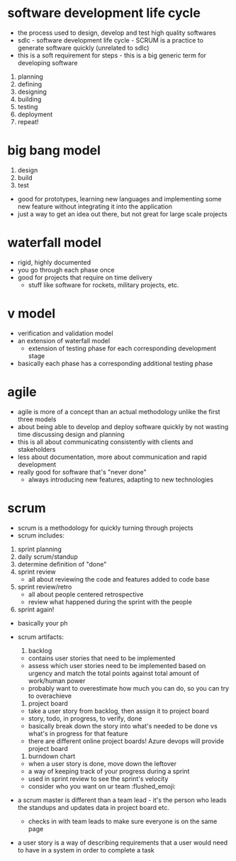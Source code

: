 # software development life cycle
- the process used to design, develop and test high quality softwares
- sdlc - software development life cycle
            - SCRUM is a practice to generate software quickly (unrelated to sdlc)
- this is a soft requirement for steps - this is a big generic term for developing software
1. planning
1. defining
1. designing
1. building
1. testing
1. deployment
1. repeat!

# big bang model
1. design
1. build
1. test
- good for prototypes, learning new languages and implementing some new feature without integrating it into the application
- just a way to get an idea out there, but not great for large scale projects


# waterfall model
- rigid, highly documented
- you go through each phase once
- good for projects that require on time delivery
    - stuff like software for rockets, military projects, etc.

# v model
- verification and validation model
- an extension of waterfall model
    - extension of testing phase for each corresponding development stage
- basically each phase has a corresponding additional testing phase

# agile
- agile is more of a concept than an actual methodology unlike the first three models
- about being able to develop and deploy software quickly by not wasting time discussing design and planning
- this is all about communicating consistently with clients and stakeholders
- less about documentation, more about communication and rapid development
- really good for software that's "never done"
    - always introducing new features, adapting to new technologies

# scrum
- scrum is a methodology for quickly turning through projects
- scrum includes:
1. sprint planning
1. daily scrum/standup
1. determine definition of "done"
1. sprint review
    - all about reviewing the code and features added to code base
1. sprint review/retro
    - all about people centered retrospective
    - review what happened during the sprint with the people
1. sprint again!
- basically your ph
- scrum artifacts:
    1. backlog
    - contains user stories that need to be implemented
    - assess which user stories need to be implemented based on urgency and match the total points against total amount of work/human power
    - probably want to overestimate how much you can do, so you can try to overachieve
    1. project board
    - take a user story from backlog, then assign it to project board
    - story, todo, in progress, to verify, done
    - basically break down the story into what's needed to be done vs what's in progress for that feature
    - there are different online project boards! Azure devops will provide project board
    1. burndown chart
    - when a user story is done, move down the leftover
    - a way of keeping track of your progress during a sprint
    - used in sprint review to see the sprint's velocity
    - consider who you want on ur team :flushed_emoji:
- a scrum master is different than a team lead - it's the person who leads the standups and updates data in project board etc.
    - checks in with team leads to make sure everyone is on the same page

- a user story is a way of describing requirements that a user would need to have in a system in order to complete a task